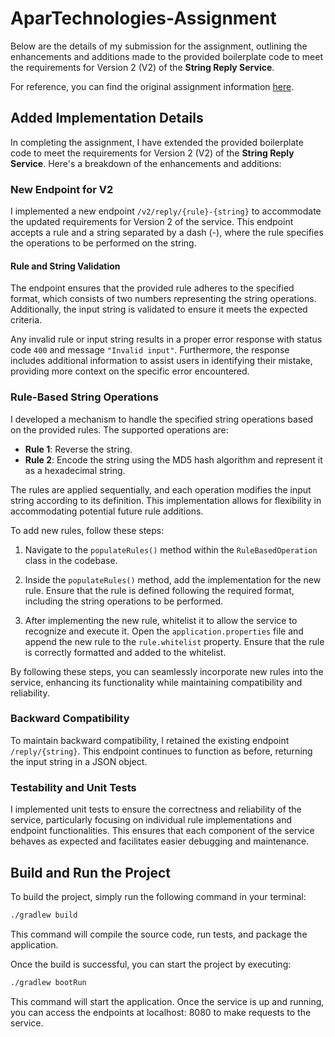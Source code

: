 # AparTechnologies-Assignment

Below are the details of my submission for the assignment, outlining the enhancements and additions made to the provided
boilerplate code to meet the requirements for Version 2 (V2) of the **String Reply Service**.

For reference, you can find the original assignment information [here](Assignment.md).

## Added Implementation Details

In completing the assignment, I have extended the provided boilerplate code to meet the requirements for Version 2 (V2)
of the **String Reply Service**. Here's a breakdown of the enhancements and additions:

### New Endpoint for V2

I implemented a new endpoint `/v2/reply/{rule}-{string}` to accommodate the updated requirements for Version 2 of the
service. This endpoint accepts a rule and a string separated by a dash (-), where the rule specifies the operations to
be performed on the string.

#### Rule and String Validation

The endpoint ensures that the provided rule adheres to the specified format, which consists of two numbers representing
the string operations. Additionally, the input string is validated to ensure it meets the expected criteria.

Any invalid rule or input string results in a proper error response with status code `400` and
message `"Invalid input"`. Furthermore, the response includes additional information to assist users in identifying
their mistake, providing more context on the specific error encountered.

### Rule-Based String Operations

I developed a mechanism to handle the specified string operations based on the provided rules. The supported operations
are:

- **Rule 1**: Reverse the string.
- **Rule 2**: Encode the string using the MD5 hash algorithm and represent it as a hexadecimal string.

The rules are applied sequentially, and each operation modifies the input string according to its definition. This
implementation allows for flexibility in accommodating potential future rule additions.

To add new rules, follow these steps:

1. Navigate to the `populateRules()` method within the `RuleBasedOperation` class in the codebase.

2. Inside the `populateRules()` method, add the implementation for the new rule. Ensure that the rule is defined
   following the required format, including the string operations to be performed.

3. After implementing the new rule, whitelist it to allow the service to recognize and execute it. Open
   the `application.properties` file and append the new rule to the `rule.whitelist` property. Ensure that the rule is
   correctly formatted and added to the whitelist.

By following these steps, you can seamlessly incorporate new rules into the service, enhancing its functionality while
maintaining compatibility and reliability.

### Backward Compatibility

To maintain backward compatibility, I retained the existing endpoint `/reply/{string}`. This endpoint continues to
function as before, returning the input string in a JSON object.

### Testability and Unit Tests

I implemented unit tests to ensure the correctness and reliability of the service, particularly focusing on individual
rule implementations and endpoint functionalities. This ensures that each component of the service behaves as expected
and facilitates easier debugging and maintenance.

## Build and Run the Project

To build the project, simply run the following command in your terminal:

```bash
./gradlew build
```

This command will compile the source code, run tests, and package the application.

Once the build is successful, you can start the project by executing:

```bash
./gradlew bootRun
```

This command will start the application. Once the service is up and running, you can access the endpoints at localhost:
8080 to make requests to the service.
